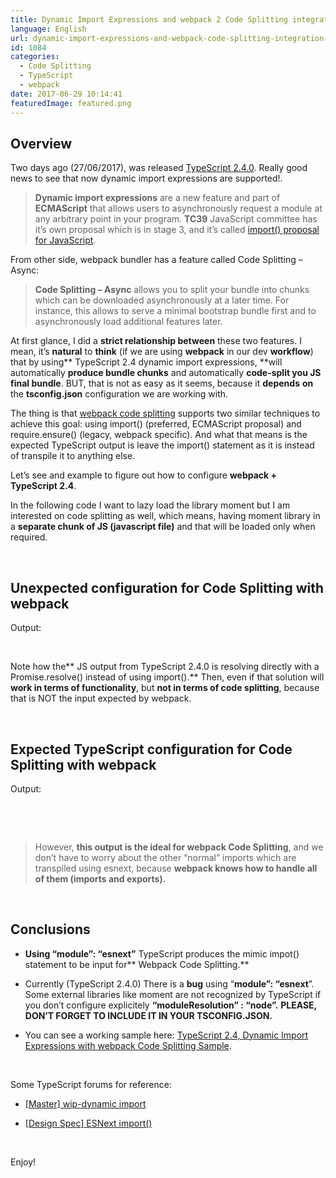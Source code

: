 ```yaml
---
title: Dynamic Import Expressions and webpack 2 Code Splitting integration with TypeScript 2.4
language: English
url: dynamic-import-expressions-and-webpack-code-splitting-integration-with-typescript-2-4
id: 1084
categories:
  - Code Splitting
  - TypeScript
  - webpack
date: 2017-06-29 10:14:41
featuredImage: featured.png
---
```


## Overview 

Two days ago (27/06/2017), was released [TypeScript 2.4.0](https://github.com/Microsoft/TypeScript/wiki/What%27s-new-in-TypeScript#typescript-24). Really good news to see that now dynamic import expressions are supported!.
> **Dynamic import expressions** are a new feature and part of **ECMAScript** that allows users to asynchronously request a module at any arbitrary point in your program.
**TC39** JavaScript committee has it’s own proposal which is in stage 3, and it’s called [import() proposal for JavaScript](https://github.com/tc39/proposal-dynamic-import).

From other side, webpack bundler has a feature called Code Splitting – Async:
> **Code Splitting – Async** allows you to split your bundle into chunks which can be downloaded asynchronously at a later time. For instance, this allows to serve a minimal bootstrap bundle first and to asynchronously load additional features later.
&nbsp;

At first glance, I did a **strict relationship between** these two features. I mean, it’s **natural** to **think** (if we are using **webpack** in our dev **workflow**) that by using** TypeScript 2.4 dynamic import expressions, **will automatically **produce bundle chunks** and automatically **code-split you JS final bundle**. BUT, that is not as easy as it seems, because it **depends** **on** the **tsconfig.json** configuration we are working with.

The thing is that [webpack code splitting](https://webpack.js.org/guides/code-splitting) supports two similar techniques to achieve this goal: using import() (preferred, ECMAScript proposal) and require.ensure() (legacy, webpack specific). And what that means is the expected TypeScript output is leave the import() statement as it is instead of transpile it to anything else.

Let’s see and example to figure out how to configure **webpack + TypeScript 2.4**.

In the following code I want to lazy load the library moment but I am interested on code splitting as well, which means, having moment library in a **separate chunk of JS (javascript file)** and that will be loaded only when required.

<script src="https://gist.github.com/jquintozamora/fcffb0df5d0400da6a0191424bf36b37.js"></script>

&nbsp;

## Unexpected configuration for Code Splitting with webpack

<script src="https://gist.github.com/jquintozamora/4ac5f6791239b3810719a5af61265fc8.js"></script>

Output:

<script src="https://gist.github.com/jquintozamora/b1f267f26f970d4d1938ad246e9349dc.js"></script>

&nbsp;

Note how the** JS output from TypeScript 2.4.0 is resolving directly with a Promise.resolve() instead of using import().** Then, even if that solution will **work in terms of functionality**, but **not in terms of code splitting**, because that is NOT the input expected by webpack.

&nbsp;

## Expected TypeScript configuration for Code Splitting with webpack

<script src="https://gist.github.com/jquintozamora/492a563dfe35eb4cb0f8f206755fd39b.js"></script>

Output:

<script src="https://gist.github.com/jquintozamora/8a292b74aabd2f8d4a2212b5e469eb43.js"></script>

&nbsp;

&nbsp;
> However, **this output is the ideal for webpack Code Splitting**, and we don’t have to worry about the other “normal” imports which are transpiled using esnext, because **webpack knows how to handle all of them (imports and exports).**
&nbsp;

&nbsp;

## Conclusions

- **Using “module”: “esnext”** TypeScript produces the mimic impot() statement to be input for** Webpack Code Splitting.**

- Currently (TypeScript 2.4.0) There is a **bug** using “**module”: “esnext**”. Some external libraries like moment are not recognized by TypeScript if you don’t configure explicitely **“moduleResolution” : “node”.** **PLEASE, DON’T FORGET TO INCLUDE IT IN YOUR TSCONFIG.JSON.**

- You can see a working sample here: [TypeScript 2.4, Dynamic Import Expressions with webpack Code Splitting Sample](https://github.com/jquintozamora/react-typescript-webpack2-cssModules-postCSS/blob/master/app/src/components/AsyncLoading/AsyncLoading.tsx#L57-L68 "https://github.com/jquintozamora/react-typescript-webpack2-cssModules-postCSS/blob/master/app/src/components/AsyncLoading/AsyncLoading.tsx#L57-L68").

&nbsp;

Some TypeScript forums for reference:

- [[Master] wip-dynamic import](https://github.com/Microsoft/TypeScript/pull/14774 "https://github.com/Microsoft/TypeScript/pull/14774")

- [[Design Spec] ESNext import()](https://github.com/Microsoft/TypeScript/issues/14495 "https://github.com/Microsoft/TypeScript/issues/14495")

&nbsp;

Enjoy!